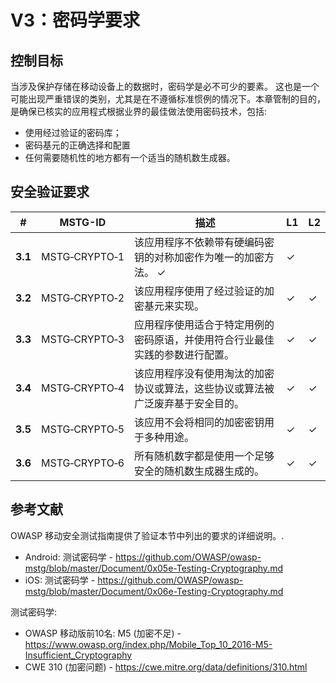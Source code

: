 # V3：密码学要求

## 控制目标

当涉及保护存储在移动设备上的数据时，密码学是必不可少的要素。 这也是一个可能出现严重错误的类别，尤其是在不遵循标准惯例的情况下。本章管制的目的，是确保已核实的应用程式根据业界的最佳做法使用密码技术，包括:

- 使用经过验证的密码库；
- 密码基元的正确选择和配置
- 任何需要随机性的地方都有一个适当的随机数生成器。

## 安全验证要求

| # | MSTG-ID | 描述 | L1 | L2 |
| --- | --- | --- | --- | --- |
| **3.1** | MSTG‑CRYPTO‑1 | 该应用程序不依赖带有硬编码密钥的对称加密作为唯一的加密方法。 ✓| ✓|
| **3.2** | MSTG‑CRYPTO‑2 | 该应用程序使用了经过验证的加密基元来实现。 | ✓| ✓|
| **3.3** | MSTG‑CRYPTO‑3 | 应用程序使用适合于特定用例的密码原语，并使用符合行业最佳实践的参数进行配置。 | ✓| ✓|
| **3.4** | MSTG‑CRYPTO‑4 | 该应用程序没有使用淘汰的加密协议或算法，这些协议或算法被广泛废弃基于安全目的。 | ✓| ✓|
| **3.5** | MSTG‑CRYPTO‑5 | 该应用不会将相同的加密密钥用于多种用途。 | ✓| ✓|
| **3.6** | MSTG‑CRYPTO‑6 | 所有随机数字都是使用一个足够安全的随机数生成器生成的。 | ✓| ✓|

## 参考文献

OWASP 移动安全测试指南提供了验证本节中列出的要求的详细说明。.

- Android: 测试密码学 - <https://github.com/OWASP/owasp-mstg/blob/master/Document/0x05e-Testing-Cryptography.md>
- iOS: 测试密码学 - <https://github.com/OWASP/owasp-mstg/blob/master/Document/0x06e-Testing-Cryptography.md>

测试密码学:

- OWASP 移动版前10名: M5 (加密不足) - <https://www.owasp.org/index.php/Mobile_Top_10_2016-M5-Insufficient_Cryptography>
- CWE 310 (加密问题) - <https://cwe.mitre.org/data/definitions/310.html>

